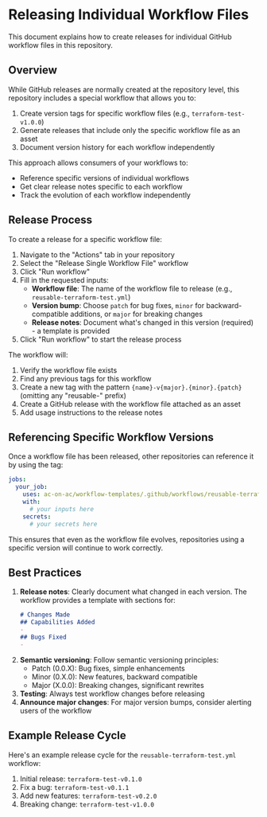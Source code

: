 # Releasing Individual Workflow Files

This document explains how to create releases for individual GitHub workflow files in this repository.

## Overview

While GitHub releases are normally created at the repository level, this repository includes a special workflow that allows you to:

1. Create version tags for specific workflow files (e.g., `terraform-test-v1.0.0`) 
2. Generate releases that include only the specific workflow file as an asset
3. Document version history for each workflow independently

This approach allows consumers of your workflows to:
- Reference specific versions of individual workflows
- Get clear release notes specific to each workflow
- Track the evolution of each workflow independently

## Release Process

To create a release for a specific workflow file:

1. Navigate to the "Actions" tab in your repository
2. Select the "Release Single Workflow File" workflow
3. Click "Run workflow"
4. Fill in the requested inputs:
   - **Workflow file**: The name of the workflow file to release (e.g., `reusable-terraform-test.yml`)
   - **Version bump**: Choose `patch` for bug fixes, `minor` for backward-compatible additions, or `major` for breaking changes
   - **Release notes**: Document what's changed in this version (required) - a template is provided
5. Click "Run workflow" to start the release process

The workflow will:
1. Verify the workflow file exists
2. Find any previous tags for this workflow
3. Create a new tag with the pattern `{name}-v{major}.{minor}.{patch}` (omitting any "reusable-" prefix)
4. Create a GitHub release with the workflow file attached as an asset
5. Add usage instructions to the release notes

## Referencing Specific Workflow Versions

Once a workflow file has been released, other repositories can reference it by using the tag:

```yaml
jobs:
  your_job:
    uses: ac-on-ac/workflow-templates/.github/workflows/reusable-terraform-test.yml@terraform-test-v1.0.0
    with:
      # your inputs here
    secrets:
      # your secrets here
```

This ensures that even as the workflow file evolves, repositories using a specific version will continue to work correctly.

## Best Practices

1. **Release notes**: Clearly document what changed in each version. The workflow provides a template with sections for:
   ```markdown
   # Changes Made
   ## Capabilities Added
   - 
   ## Bugs Fixed
   - 
   ```
2. **Semantic versioning**: Follow semantic versioning principles:
   - Patch (0.0.X): Bug fixes, simple enhancements
   - Minor (0.X.0): New features, backward compatible
   - Major (X.0.0): Breaking changes, significant rewrites
3. **Testing**: Always test workflow changes before releasing
4. **Announce major changes**: For major version bumps, consider alerting users of the workflow

## Example Release Cycle

Here's an example release cycle for the `reusable-terraform-test.yml` workflow:

1. Initial release: `terraform-test-v0.1.0`
2. Fix a bug: `terraform-test-v0.1.1`
3. Add new features: `terraform-test-v0.2.0`
4. Breaking change: `terraform-test-v1.0.0`
